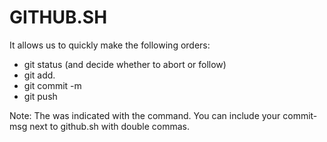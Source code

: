 # GITHUB.SH

It allows us to quickly make the following orders:
  - git status (and decide whether to abort or follow)
  - git add.
  - git commit -m <msg>
  - git push
 
 Note: The <msg> was indicated with the command. You can include your commit-msg next to github.sh with double commas.
